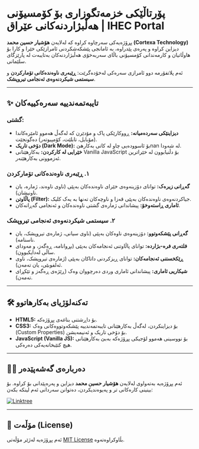 # پۆرتاڵێکی خزمەتگوزاری بۆ کۆمسیۆنی هەڵبژاردنەکانی عێراق |  IHEC Portal

پڕۆژەیەکی سەرچاوە کراوە کە لەلایەن **هۆشیار حسین محمد (Cortexa Technology)** دیزاین کراوە و پەرەی پێدراوە، بە ئامانجی پێشکەشکردنی ئامرازێکی خێرا و کارا بۆ هاوڵاتیان و کارمەندانی کۆمسیۆنی باڵای سەربەخۆی هەڵبژاردنەکان بەتایبەت لە پارێزگای سلێمانی.

ئەم پلاتفۆرمە دوو ئامرازی سەرەکی لەخۆدەگرێت: **ڕێبەری ناوەندەکانی تۆمارکردن** و **سیستمی شیکردنەوەی ئەنجامی تیروپشک**.

---

## ✨ تایبەتمەندییە سەرەکییەکان

### گشتی:
*   **دیزاینێکی سەردەمیانە:** ڕووکارێکی پاک و مۆدێرن کە لەگەڵ هەموو ئامێرەکاندا (مۆبایل، تابلێت، کۆمپیوتەر) دەگونجێت.
*   **دۆخی تاریک (Dark Mode):** بۆ ئاسوودەیی چاو لە کاتی بەکارهێnan لە شەودا.
*   **خێرایی لە کارکردن:** بەکارهێنانی Vanilla JavaScript بۆ دڵنیابوون لە خێراترین ئەزموونی بەکارهێنەر.

### ١. ڕێبەری ناوەندەکانی تۆمارکردن
*   **گەڕانی زیرەک:** توانای دۆزینەوەی خێرای ناوەندەکان بەپێی (ناوی ناوەند، ژمارە، یان ناونیشان).
*   **پاڵاوتن (Filter):** جیاکردنەوەی ناوەندەکان بەپێی قەزا و ناوچەکان تەنها بە یەک کلیک.
*   **ئاماری ڕاستەوخۆ:** پیشاندانی ژمارەی گشتی ناوەندەکان و ئەنجامی گەڕانەکان.

### ٢. سیستمی شیکردنەوەی ئەنجامی تیروپشک
*   **گەڕانی پێشکەوتوو:** دۆزینەوەی ناوەکان بەپێی (ناوی سیانی، ژمارەی تیروپشک، یان ناسنامە).
*   **فلتەری فرە-بژاردە:** توانای پاڵاوتنی ئەنجامەکان بەپێی (بڕوانامە، ڕەگەز، و مەودای ساڵی لەدایکبوون).
*   **ڕێکخستنی ئەنجامەکان:** توانای ڕیزکردنی داتاکان بەپێی (ژمارەی تیروپشک، ناوی ئەلفوبێی، یان تەمەن).
*   **شیکاریی ئاماری:** پیشاندانی ئاماری وردی دەرچووان وەک (ڕێژەی ڕەگەز و تێکڕای تەمەن).

---

## 🛠️ تەکنەلۆژیای بەکارهاتوو
*   **HTML5:** بۆ داڕشتنی بناغەی پڕۆژەکە.
*   **CSS3:** بۆ دیزاینکردن، لەگەڵ بەکارهێنانی تایبەتمەندییە پێشکەوتووەکانی وەک (Custom Properties) بۆ دۆخی تاریک و ئەنیمەیشن.
*   **JavaScript (Vanilla JS):** بۆ نووسینی هەموو لۆجیکی پڕۆژەکە بەبێ بەکارهێنانی هیچ کتێبخانەیەکی دەرەکی.

---

## 👨‍💻 دەربارەی گەشەپێدەر
ئەم پڕۆژەیە بەتەواوی لەلایەن **هۆشیار حسین محمد** دیزاین و پەرەپێدانی بۆ کراوە. بۆ بینینی کارەکانی تر و پەیوەندیکردن، دەتوانن سەردانی ئەم لینکە بکەن:

[![Linktree](https://img.shields.io/badge/Linktree-Cortexa-blue?style=for-the-badge&logo=linktree)](https://linkbio.co/HoshyarHussein)

---

## 📄 مۆڵەت (License)
ئەم پڕۆژەیە لەژێر مۆڵەتی [MIT License](./LICENSE) بڵاوکراوەتەوە.
